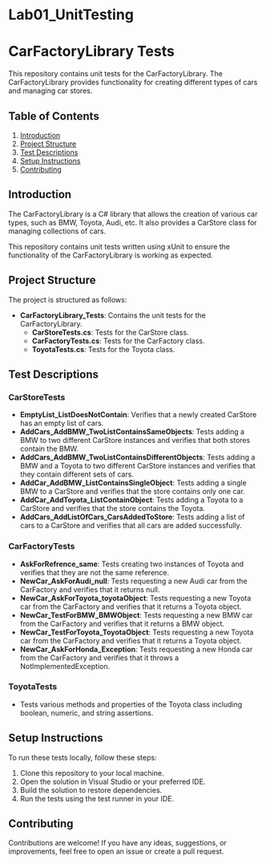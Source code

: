 # Lab01_UnitTesting

# CarFactoryLibrary Tests

This repository contains unit tests for the CarFactoryLibrary. The CarFactoryLibrary provides functionality for creating different types of cars and managing car stores.

## Table of Contents
1. [Introduction](#introduction)
2. [Project Structure](#project-structure)
3. [Test Descriptions](#test-descriptions)
4. [Setup Instructions](#setup-instructions)
5. [Contributing](#contributing)

## Introduction

The CarFactoryLibrary is a C# library that allows the creation of various car types, such as BMW, Toyota, Audi, etc. It also provides a CarStore class for managing collections of cars.

This repository contains unit tests written using xUnit to ensure the functionality of the CarFactoryLibrary is working as expected.

## Project Structure

The project is structured as follows:

- **CarFactoryLibrary_Tests**: Contains the unit tests for the CarFactoryLibrary.
  - **CarStoreTests.cs**: Tests for the CarStore class.
  - **CarFactoryTests.cs**: Tests for the CarFactory class.
  - **ToyotaTests.cs**: Tests for the Toyota class.

## Test Descriptions

### CarStoreTests
- **EmptyList_ListDoesNotContain**: Verifies that a newly created CarStore has an empty list of cars.
- **AddCars_AddBMW_TwoListContainsSameObjects**: Tests adding a BMW to two different CarStore instances and verifies that both stores contain the BMW.
- **AddCars_AddBMW_TwoListContainsDifferentObjects**: Tests adding a BMW and a Toyota to two different CarStore instances and verifies that they contain different sets of cars.
- **AddCar_AddBMW_ListContainsSingleObject**: Tests adding a single BMW to a CarStore and verifies that the store contains only one car.
- **AddCar_AddToyota_ListContainObject**: Tests adding a Toyota to a CarStore and verifies that the store contains the Toyota.
- **AddCars_AddListOfCars_CarsAddedToStore**: Tests adding a list of cars to a CarStore and verifies that all cars are added successfully.

### CarFactoryTests
- **AskForRefrence_same**: Tests creating two instances of Toyota and verifies that they are not the same reference.
- **NewCar_AskForAudi_null**: Tests requesting a new Audi car from the CarFactory and verifies that it returns null.
- **NewCar_AskForToyota_toyotaObject**: Tests requesting a new Toyota car from the CarFactory and verifies that it returns a Toyota object.
- **NewCar_TestForBMW_BMWObject**: Tests requesting a new BMW car from the CarFactory and verifies that it returns a BMW object.
- **NewCar_TestForToyota_ToyotaObject**: Tests requesting a new Toyota car from the CarFactory and verifies that it returns a Toyota object.
- **NewCar_AskForHonda_Exception**: Tests requesting a new Honda car from the CarFactory and verifies that it throws a NotImplementedException.

### ToyotaTests
- Tests various methods and properties of the Toyota class including boolean, numeric, and string assertions.

## Setup Instructions

To run these tests locally, follow these steps:

1. Clone this repository to your local machine.
2. Open the solution in Visual Studio or your preferred IDE.
3. Build the solution to restore dependencies.
4. Run the tests using the test runner in your IDE.

## Contributing

Contributions are welcome! If you have any ideas, suggestions, or improvements, feel free to open an issue or create a pull request.
